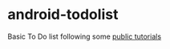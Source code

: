 # android-todolist
Basic To Do list following some [public tutorials](https://www.youtube.com/watch?v=RzjCMa4GBD4&amp;t=190s)
